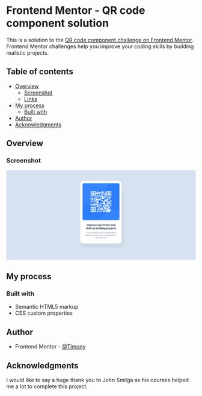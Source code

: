 # Frontend Mentor - QR code component solution

This is a solution to the [QR code component challenge on Frontend Mentor](https://www.frontendmentor.io/challenges/qr-code-component-iux_sIO_H). Frontend Mentor challenges help you improve your coding skills by building realistic projects. 

## Table of contents

- [Overview](#overview)
  - [Screenshot](#screenshot)
  - [Links](#links)
- [My process](#my-process)
  - [Built with](#built-with)
- [Author](#author)
- [Acknowledgments](#acknowledgments)

## Overview

### Screenshot

![Screenshot](./Images/qr-code-screenshot.png)

## My process

### Built with

- Semantic HTML5 markup
- CSS custom properties

## Author
- Frontend Mentor - [@Timony](https://www.frontendmentor.io/profile/Timony)

## Acknowledgments
I would like to say a huge thank you to John Smilga as his courses helped me a lot to complete this project.